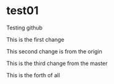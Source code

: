 # test01
Testing github

This is the first change

This second change is from the origin

This is the third change from the master

This is the forth of all
